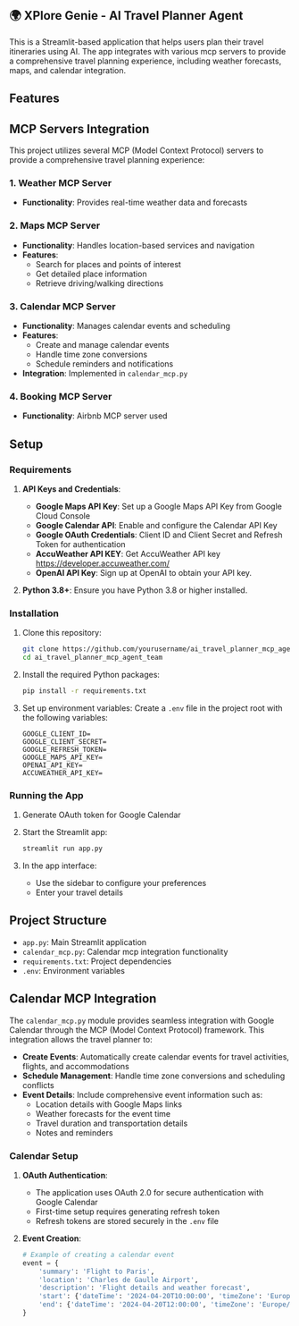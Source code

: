 ## 🌍 XPlore Genie - AI Travel Planner Agent

This is a Streamlit-based application that helps users plan their travel itineraries using AI. The app integrates with various mcp servers to provide a comprehensive travel planning experience, including weather forecasts, maps, and calendar integration.

## Features
## MCP Servers Integration

This project utilizes several MCP (Model Context Protocol) servers to provide a comprehensive travel planning experience:

### 1. Weather MCP Server
- **Functionality**: Provides real-time weather data and forecasts

### 2. Maps MCP Server
- **Functionality**: Handles location-based services and navigation
- **Features**:
  - Search for places and points of interest
  - Get detailed place information
  - Retrieve driving/walking directions

### 3. Calendar MCP Server
- **Functionality**: Manages calendar events and scheduling
- **Features**:
  - Create and manage calendar events
  - Handle time zone conversions
  - Schedule reminders and notifications
- **Integration**: Implemented in `calendar_mcp.py`

### 4. Booking MCP Server
- **Functionality**: Airbnb MCP server used


## Setup

### Requirements 

1. **API Keys and Credentials**:
    - **Google Maps API Key**: Set up a Google Maps API Key from Google Cloud Console
    - **Google Calendar API**: Enable and configure the Calendar API Key
    - **Google OAuth Credentials**: Client ID and Client Secret and Refresh Token for authentication
    - **AccuWeather API KEY**: Get AccuWeather API key https://developer.accuweather.com/
    - **OpenAI API Key**: Sign up at OpenAI to obtain your API key.

2. **Python 3.8+**: Ensure you have Python 3.8 or higher installed.

### Installation

1. Clone this repository:
   ```bash
   git clone https://github.com/yourusername/ai_travel_planner_mcp_agent_team
   cd ai_travel_planner_mcp_agent_team
   ```

2. Install the required Python packages:
   ```bash
   pip install -r requirements.txt
   ```

3. Set up environment variables:
   Create a `.env` file in the project root with the following variables:
   ```
   GOOGLE_CLIENT_ID=
   GOOGLE_CLIENT_SECRET=
   GOOGLE_REFRESH_TOKEN=
   GOOGLE_MAPS_API_KEY=
   OPENAI_API_KEY=
   ACCUWEATHER_API_KEY=
   ```

### Running the App

1. Generate OAuth token for Google Calendar

2. Start the Streamlit app:
   ```bash
   streamlit run app.py
   ```

3. In the app interface:
   - Use the sidebar to configure your preferences
   - Enter your travel details

## Project Structure

- `app.py`: Main Streamlit application
- `calendar_mcp.py`: Calendar mcp integration functionality
- `requirements.txt`: Project dependencies
- `.env`: Environment variables

## Calendar MCP Integration

The `calendar_mcp.py` module provides seamless integration with Google Calendar through the MCP (Model Context Protocol) framework. This integration allows the travel planner to:

- **Create Events**: Automatically create calendar events for travel activities, flights, and accommodations
- **Schedule Management**: Handle time zone conversions and scheduling conflicts
- **Event Details**: Include comprehensive event information such as:
  - Location details with Google Maps links
  - Weather forecasts for the event time
  - Travel duration and transportation details
  - Notes and reminders

### Calendar Setup

1. **OAuth Authentication**:
   - The application uses OAuth 2.0 for secure authentication with Google Calendar
   - First-time setup requires generating refresh token
   - Refresh tokens are stored securely in the `.env` file

2. **Event Creation**:
   ```python
   # Example of creating a calendar event
   event = {
       'summary': 'Flight to Paris',
       'location': 'Charles de Gaulle Airport',
       'description': 'Flight details and weather forecast',
       'start': {'dateTime': '2024-04-20T10:00:00', 'timeZone': 'Europe/Paris'},
       'end': {'dateTime': '2024-04-20T12:00:00', 'timeZone': 'Europe/Paris'}
   }
   ```
